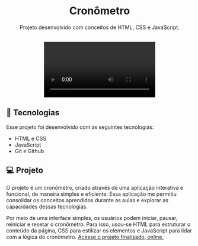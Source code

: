 <h1 align="center"> Cronômetro </h1>

<p align="center">
Projeto desenvolvido com conceitos de HTML, CSS e JavaScript. <br/>


<br>

<p align="center">
    <video src="./src/README.mov"></video>
</p>

## 🚀 Tecnologias

Esse projeto foi desenvolvido com as seguintes tecnologias:

- HTML e CSS
- JavaScript
- Git e Github

## 💻 Projeto

O projeto é um cronômetro, criado através de uma aplicação interativa e funcional, de maneira simples e eficiente. Essa aplicação me permitiu consolidar os conceitos aprendidos durante as aulas e explorar as capacidades dessas tecnologias.

Por meio de uma interface simples, os usuários podem iniciar, pausar, reiniciar e resetar o cronômetro. Para isso, usou-se HTML para estruturar o conteúdo da página, CSS para estilizar os elementos e JavaScript para lidar com a lógica do cronômetro. [Acesse o projeto finalizado, online.](https://jhonatansilva90.github.io/Cronometro/)